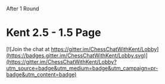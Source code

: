 After 1 Round
# Kent 2.5 - 1.5 Page

[![Join the chat at https://gitter.im/ChessChatWithKent/Lobby](https://badges.gitter.im/ChessChatWithKent/Lobby.svg)](https://gitter.im/ChessChatWithKent/Lobby?utm_source=badge&utm_medium=badge&utm_campaign=pr-badge&utm_content=badge)

